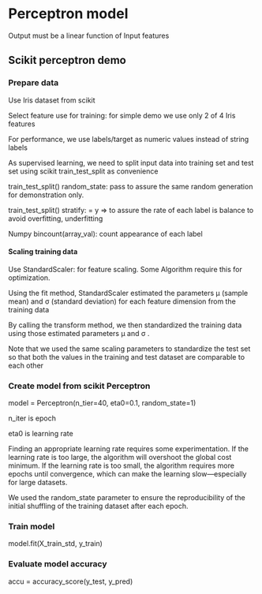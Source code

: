 # Perceptron model

Output must be a linear function of Input features

## Scikit perceptron demo

### Prepare data
Use Iris dataset from scikit

Select feature use for training: for simple demo we use only 2 of 4 Iris features

For performance, we use labels/target as numeric values instead of string labels

As supervised learning, we need to split input data into training set and test set
using scikit train_test_split as convenience

train_test_split() random_state: pass to assure the same random generation for demonstration only.

train_test_split() stratify: = y => to assure the rate of each label is balance to avoid overfitting, underfitting

Numpy bincount(array_val): count appearance of each label


#### Scaling training data
Use StandardScaler: for feature scaling. Some Algorithm require this for optimization.

Using the fit method, StandardScaler estimated the
parameters μ (sample mean) and σ (standard deviation) for each feature dimension
from the training data

By calling the transform method, we then standardized the
training data using those estimated parameters µ and σ .

Note that we used the
same scaling parameters to standardize the test set so that both the values in the
training and test dataset are comparable to each other

### Create model from scikit Perceptron
model = Perceptron(n_tier=40, eta0=0.1, random_state=1)

n_iter is epoch

eta0 is learning rate

Finding an appropriate learning rate requires some experimentation.
If the learning rate is too large, the algorithm will overshoot the global cost
minimum. If the learning rate is too small, the algorithm requires more epochs until
convergence, which can make the learning slow—especially for large datasets.

We used the random_state parameter to ensure the reproducibility of the initial
shuffling of the training dataset after each epoch.

### Train model

model.fit(X_train_std, y_train)

### Evaluate model accuracy

accu = accuracy_score(y_test, y_pred)

